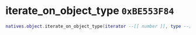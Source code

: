 # iterate_on_object_type `0xBE553F84`

```lua
natives.object.iterate_on_object_type(iterator --[[ number ]], type --[[ number ]])
```